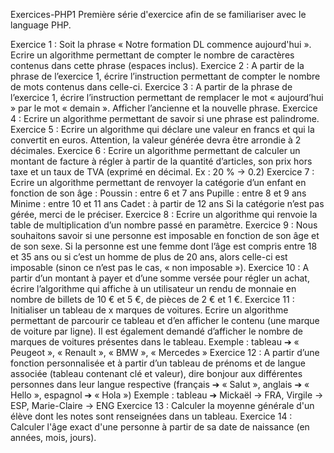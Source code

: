 Exercices-PHP1
Première série d'exercice afin de se familiariser avec le language PHP.

Exercice 1  : Soit la phrase « Notre formation DL commence aujourd'hui ».
              Ecrire un algorithme permettant de compter le nombre de caractères contenus dans cette phrase (espaces inclus).
Exercice 2  : A partir de la phrase de l’exercice 1, écrire l’instruction permettant de compter le nombre de mots contenus dans celle-ci.
Exercice 3  : A partir de la phrase de l’exercice 1, écrire l’instruction permettant de remplacer le mot « aujourd’hui » par le mot « demain ». Afficher l’ancienne et la nouvelle phrase.
Exercice 4  : Ecrire un algorithme permettant de savoir si une phrase est palindrome.
Exercice 5  : Ecrire un algorithme qui déclare une valeur en francs et qui la convertit en euros.
              Attention, la valeur générée devra être arrondie à 2 décimales.
Exercice 6  : Ecrire un algorithme permettant de calculer un montant de facture à régler à partir de la quantité d’articles, son prix hors taxe et un taux de TVA (exprimé en décimal. Ex : 20 % -> 0.2)
Exercice 7  : Ecrire un algorithme permettant de renvoyer la catégorie d’un enfant en fonction de son âge :
                Poussin : entre 6 et 7 ans
                Pupille : entre 8 et 9 ans
                Minime : entre 10 et 11 ans
                Cadet : à partir de 12 ans
                Si la catégorie n’est pas gérée, merci de le préciser.
Exercice 8  : Ecrire un algorithme qui renvoie la table de multiplication d’un nombre passé en paramètre.
Exercice 9  : Nous souhaitons savoir si une personne est imposable en fonction de son âge et de son sexe.
              Si la personne est une femme dont l’âge est compris entre 18 et 35 ans ou si c’est un homme de plus de 20 ans, alors celle-ci est imposable (sinon ce n’est pas le cas, « non imposable »).
Exercice 10 : A partir d’un montant à payer et d’une somme versée pour régler un achat, écrire l’algorithme qui affiche à un utilisateur un rendu de monnaie en nombre de billets de 10 € et 5 €, de pièces de 2 € et 1 €.
Exercice 11 : Initialiser un tableau de x marques de voitures. Ecrire un algorithme permettant de parcourir ce tableau et d’en afficher le contenu (une marque de voiture par ligne). 
              Il est également demandé d’afficher le nombre de marques de voitures présentes dans le tableau.
              Exemple : tableau ➔ « Peugeot », « Renault », « BMW », « Mercedes »
Exercice 12 : A partir d’une fonction personnalisée et à partir d’un tableau de prénoms et de langue associée (tableau contenant clé et valeur), 
              dire bonjour aux différentes personnes dans leur langue respective (français ➔ « Salut », anglais ➔ « Hello », espagnol ➔ « Hola »)
              Exemple : tableau ➔ Mickaël -> FRA, Virgile -> ESP, Marie-Claire -> ENG
Exercice 13 : Calculer la moyenne générale d'un élève dont les notes sont renseignées dans un tableau.
Exercice 14 : Calculer l'âge exact d'une personne à partir de sa date de naissance (en années, mois, jours).

